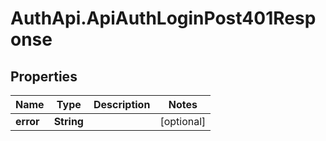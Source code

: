 # AuthApi.ApiAuthLoginPost401Response

## Properties

Name | Type | Description | Notes
------------ | ------------- | ------------- | -------------
**error** | **String** |  | [optional] 


